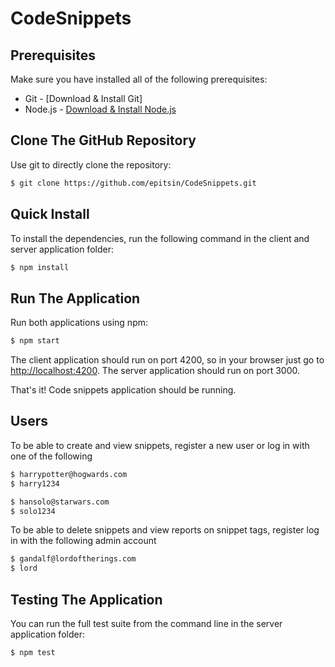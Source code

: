 # CodeSnippets

## Prerequisites
Make sure you have installed all of the following prerequisites:
* Git - [Download & Install Git]
* Node.js - [Download & Install Node.js](https://nodejs.org/en/download/)

## Clone The GitHub Repository
Use git to directly clone the repository:

```bash
$ git clone https://github.com/epitsin/CodeSnippets.git
```

## Quick Install
To install the dependencies, run the following command in the client and server application folder:

```bash
$ npm install
```

## Run The Application

Run both applications using npm:

```bash
$ npm start
```

The client application should run on port 4200, so in your browser just go to [http://localhost:4200](http://localhost:4200). The server application should run on port 3000.

That's it! Code snippets application should be running.


## Users
To be able to create and view snippets, register a new user or log in with one of the following

```bash
$ harrypotter@hogwards.com
$ harry1234
```

```bash
$ hansolo@starwars.com
$ solo1234
```
To be able to delete snippets and view reports on snippet tags, register log in with the following admin account

```bash
$ gandalf@lordoftherings.com
$ lord
```

## Testing The Application
You can run the full test suite from the command line in the server application folder:

```bash
$ npm test
```
